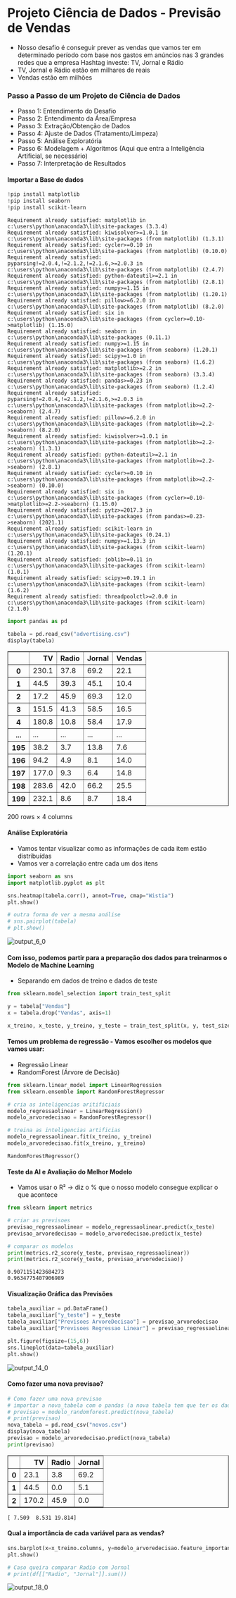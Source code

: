 # Projeto Ciência de Dados - Previsão de Vendas

- Nosso desafio é conseguir prever as vendas que vamos ter em determinado período com base nos gastos em anúncios nas 3 grandes redes que a empresa Hashtag investe: TV, Jornal e Rádio
- TV, Jornal e Rádio estão em milhares de reais
- Vendas estão em milhões



### Passo a Passo de um Projeto de Ciência de Dados

- Passo 1: Entendimento do Desafio
- Passo 2: Entendimento da Área/Empresa
- Passo 3: Extração/Obtenção de Dados
- Passo 4: Ajuste de Dados (Tratamento/Limpeza)
- Passo 5: Análise Exploratória
- Passo 6: Modelagem + Algoritmos (Aqui que entra a Inteligência Artificial, se necessário)
- Passo 7: Interpretação de Resultados

#### Importar a Base de dados


```python
!pip install matplotlib
!pip install seaborn
!pip install scikit-learn
```

    Requirement already satisfied: matplotlib in c:\users\python\anaconda3\lib\site-packages (3.3.4)
    Requirement already satisfied: kiwisolver>=1.0.1 in c:\users\python\anaconda3\lib\site-packages (from matplotlib) (1.3.1)
    Requirement already satisfied: cycler>=0.10 in c:\users\python\anaconda3\lib\site-packages (from matplotlib) (0.10.0)
    Requirement already satisfied: pyparsing!=2.0.4,!=2.1.2,!=2.1.6,>=2.0.3 in c:\users\python\anaconda3\lib\site-packages (from matplotlib) (2.4.7)
    Requirement already satisfied: python-dateutil>=2.1 in c:\users\python\anaconda3\lib\site-packages (from matplotlib) (2.8.1)
    Requirement already satisfied: numpy>=1.15 in c:\users\python\anaconda3\lib\site-packages (from matplotlib) (1.20.1)
    Requirement already satisfied: pillow>=6.2.0 in c:\users\python\anaconda3\lib\site-packages (from matplotlib) (8.2.0)
    Requirement already satisfied: six in c:\users\python\anaconda3\lib\site-packages (from cycler>=0.10->matplotlib) (1.15.0)
    Requirement already satisfied: seaborn in c:\users\python\anaconda3\lib\site-packages (0.11.1)
    Requirement already satisfied: numpy>=1.15 in c:\users\python\anaconda3\lib\site-packages (from seaborn) (1.20.1)
    Requirement already satisfied: scipy>=1.0 in c:\users\python\anaconda3\lib\site-packages (from seaborn) (1.6.2)
    Requirement already satisfied: matplotlib>=2.2 in c:\users\python\anaconda3\lib\site-packages (from seaborn) (3.3.4)
    Requirement already satisfied: pandas>=0.23 in c:\users\python\anaconda3\lib\site-packages (from seaborn) (1.2.4)
    Requirement already satisfied: pyparsing!=2.0.4,!=2.1.2,!=2.1.6,>=2.0.3 in c:\users\python\anaconda3\lib\site-packages (from matplotlib>=2.2->seaborn) (2.4.7)
    Requirement already satisfied: pillow>=6.2.0 in c:\users\python\anaconda3\lib\site-packages (from matplotlib>=2.2->seaborn) (8.2.0)
    Requirement already satisfied: kiwisolver>=1.0.1 in c:\users\python\anaconda3\lib\site-packages (from matplotlib>=2.2->seaborn) (1.3.1)
    Requirement already satisfied: python-dateutil>=2.1 in c:\users\python\anaconda3\lib\site-packages (from matplotlib>=2.2->seaborn) (2.8.1)
    Requirement already satisfied: cycler>=0.10 in c:\users\python\anaconda3\lib\site-packages (from matplotlib>=2.2->seaborn) (0.10.0)
    Requirement already satisfied: six in c:\users\python\anaconda3\lib\site-packages (from cycler>=0.10->matplotlib>=2.2->seaborn) (1.15.0)
    Requirement already satisfied: pytz>=2017.3 in c:\users\python\anaconda3\lib\site-packages (from pandas>=0.23->seaborn) (2021.1)
    Requirement already satisfied: scikit-learn in c:\users\python\anaconda3\lib\site-packages (0.24.1)
    Requirement already satisfied: numpy>=1.13.3 in c:\users\python\anaconda3\lib\site-packages (from scikit-learn) (1.20.1)
    Requirement already satisfied: joblib>=0.11 in c:\users\python\anaconda3\lib\site-packages (from scikit-learn) (1.0.1)
    Requirement already satisfied: scipy>=0.19.1 in c:\users\python\anaconda3\lib\site-packages (from scikit-learn) (1.6.2)
    Requirement already satisfied: threadpoolctl>=2.0.0 in c:\users\python\anaconda3\lib\site-packages (from scikit-learn) (2.1.0)
    


```python
import pandas as pd

tabela = pd.read_csv("advertising.csv")
display(tabela)
```


<div>
<style scoped>
    .dataframe tbody tr th:only-of-type {
        vertical-align: middle;
    }

    .dataframe tbody tr th {
        vertical-align: top;
    }

    .dataframe thead th {
        text-align: right;
    }
</style>
<table border="1" class="dataframe">
  <thead>
    <tr style="text-align: right;">
      <th></th>
      <th>TV</th>
      <th>Radio</th>
      <th>Jornal</th>
      <th>Vendas</th>
    </tr>
  </thead>
  <tbody>
    <tr>
      <th>0</th>
      <td>230.1</td>
      <td>37.8</td>
      <td>69.2</td>
      <td>22.1</td>
    </tr>
    <tr>
      <th>1</th>
      <td>44.5</td>
      <td>39.3</td>
      <td>45.1</td>
      <td>10.4</td>
    </tr>
    <tr>
      <th>2</th>
      <td>17.2</td>
      <td>45.9</td>
      <td>69.3</td>
      <td>12.0</td>
    </tr>
    <tr>
      <th>3</th>
      <td>151.5</td>
      <td>41.3</td>
      <td>58.5</td>
      <td>16.5</td>
    </tr>
    <tr>
      <th>4</th>
      <td>180.8</td>
      <td>10.8</td>
      <td>58.4</td>
      <td>17.9</td>
    </tr>
    <tr>
      <th>...</th>
      <td>...</td>
      <td>...</td>
      <td>...</td>
      <td>...</td>
    </tr>
    <tr>
      <th>195</th>
      <td>38.2</td>
      <td>3.7</td>
      <td>13.8</td>
      <td>7.6</td>
    </tr>
    <tr>
      <th>196</th>
      <td>94.2</td>
      <td>4.9</td>
      <td>8.1</td>
      <td>14.0</td>
    </tr>
    <tr>
      <th>197</th>
      <td>177.0</td>
      <td>9.3</td>
      <td>6.4</td>
      <td>14.8</td>
    </tr>
    <tr>
      <th>198</th>
      <td>283.6</td>
      <td>42.0</td>
      <td>66.2</td>
      <td>25.5</td>
    </tr>
    <tr>
      <th>199</th>
      <td>232.1</td>
      <td>8.6</td>
      <td>8.7</td>
      <td>18.4</td>
    </tr>
  </tbody>
</table>
<p>200 rows × 4 columns</p>
</div>


#### Análise Exploratória
- Vamos tentar visualizar como as informações de cada item estão distribuídas
- Vamos ver a correlação entre cada um dos itens


```python
import seaborn as sns
import matplotlib.pyplot as plt

sns.heatmap(tabela.corr(), annot=True, cmap="Wistia")
plt.show()

# outra forma de ver a mesma análise
# sns.pairplot(tabela)
# plt.show()
```


    
![output_6_0](https://user-images.githubusercontent.com/114118101/222702992-f1d22b02-ad87-4bd9-85e2-5688534bbd7a.png)
    


#### Com isso, podemos partir para a preparação dos dados para treinarmos o Modelo de Machine Learning

- Separando em dados de treino e dados de teste


```python
from sklearn.model_selection import train_test_split

y = tabela["Vendas"]
x = tabela.drop("Vendas", axis=1)

x_treino, x_teste, y_treino, y_teste = train_test_split(x, y, test_size=0.3, random_state=1)
```

#### Temos um problema de regressão - Vamos escolher os modelos que vamos usar:

- Regressão Linear
- RandomForest (Árvore de Decisão)


```python
from sklearn.linear_model import LinearRegression
from sklearn.ensemble import RandomForestRegressor

# cria as inteligencias aritificiais
modelo_regressaolinear = LinearRegression()
modelo_arvoredecisao = RandomForestRegressor()

# treina as inteligencias artificias
modelo_regressaolinear.fit(x_treino, y_treino)
modelo_arvoredecisao.fit(x_treino, y_treino)
```




    RandomForestRegressor()



#### Teste da AI e Avaliação do Melhor Modelo

- Vamos usar o R² -> diz o % que o nosso modelo consegue explicar o que acontece


```python
from sklearn import metrics

# criar as previsoes
previsao_regressaolinear = modelo_regressaolinear.predict(x_teste)
previsao_arvoredecisao = modelo_arvoredecisao.predict(x_teste)

# comparar os modelos
print(metrics.r2_score(y_teste, previsao_regressaolinear))
print(metrics.r2_score(y_teste, previsao_arvoredecisao))  
```

    0.9071151423684273
    0.9634775407906989
    

#### Visualização Gráfica das Previsões


```python
tabela_auxiliar = pd.DataFrame()
tabela_auxiliar["y_teste"] = y_teste
tabela_auxiliar["Previsoes ArvoreDecisao"] = previsao_arvoredecisao
tabela_auxiliar["Previsoes Regressao Linear"] = previsao_regressaolinear

plt.figure(figsize=(15,6))
sns.lineplot(data=tabela_auxiliar)
plt.show()
```


    
![output_14_0](https://user-images.githubusercontent.com/114118101/222703141-d8066678-6bd6-4e0f-906e-25c46d777b9e.png)
    


#### Como fazer uma nova previsao?


```python
# Como fazer uma nova previsao
# importar a nova_tabela com o pandas (a nova tabela tem que ter os dados de TV, Radio e Jornal)
# previsao = modelo_randomforest.predict(nova_tabela)
# print(previsao)
nova_tabela = pd.read_csv("novos.csv")
display(nova_tabela)
previsao = modelo_arvoredecisao.predict(nova_tabela)
print(previsao)
```


<div>
<style scoped>
    .dataframe tbody tr th:only-of-type {
        vertical-align: middle;
    }

    .dataframe tbody tr th {
        vertical-align: top;
    }

    .dataframe thead th {
        text-align: right;
    }
</style>
<table border="1" class="dataframe">
  <thead>
    <tr style="text-align: right;">
      <th></th>
      <th>TV</th>
      <th>Radio</th>
      <th>Jornal</th>
    </tr>
  </thead>
  <tbody>
    <tr>
      <th>0</th>
      <td>23.1</td>
      <td>3.8</td>
      <td>69.2</td>
    </tr>
    <tr>
      <th>1</th>
      <td>44.5</td>
      <td>0.0</td>
      <td>5.1</td>
    </tr>
    <tr>
      <th>2</th>
      <td>170.2</td>
      <td>45.9</td>
      <td>0.0</td>
    </tr>
  </tbody>
</table>
</div>


    [ 7.509  8.531 19.814]
    

#### Qual a importância de cada variável para as vendas?


```python
sns.barplot(x=x_treino.columns, y=modelo_arvoredecisao.feature_importances_)
plt.show()

# Caso queira comparar Radio com Jornal
# print(df[["Radio", "Jornal"]].sum())
```


    
![output_18_0](https://user-images.githubusercontent.com/114118101/222703202-95155922-b91f-42c2-857f-bf16356b2e37.png)
    



```python

```
